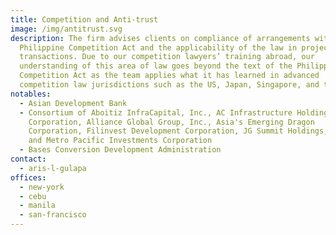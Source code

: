```yaml
---
title: Competition and Anti-trust
image: /img/antitrust.svg
description: The firm advises clients on compliance of arrangements with the
  Philippine Competition Act and the applicability of the law in projects and
  transactions. Due to our competition lawyers’ training abroad, our
  understanding of this area of law goes beyond the text of the Philippine
  Competition Act as the team applies what it has learned in advanced
  competition law jurisdictions such as the US, Japan, Singapore, and the EU.
notables:
  - Asian Development Bank
  - Consortium of Aboitiz InfraCapital, Inc., AC Infrastructure Holdings
    Corporation, Alliance Global Group, Inc., Asia's Emerging Dragon
    Corporation, Filinvest Development Corporation, JG Summit Holdings, Inc.,
    and Metro Pacific Investments Corporation
  - Bases Conversion Development Administration
contact:
  - aris-l-gulapa
offices:
  - new-york
  - cebu
  - manila
  - san-francisco
---
```

